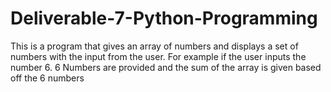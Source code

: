 # Deliverable-7-Python-Programming

This is a program that gives an array of numbers and displays a set of numbers with the input from the user.
For example if the user inputs the number 6. 6 Numbers are provided and the sum of the array is given based off the 6 numbers
